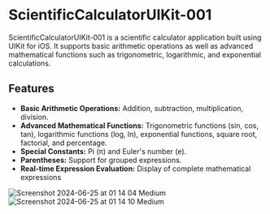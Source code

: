 # ScientificCalculatorUIKit-001

ScientificCalculatorUIKit-001 is a scientific calculator application built using UIKit for iOS. It supports basic arithmetic operations as well as advanced mathematical functions such as trigonometric, logarithmic, and exponential calculations.

## Features

- **Basic Arithmetic Operations:** Addition, subtraction, multiplication, division.
- **Advanced Mathematical Functions:** Trigonometric functions (sin, cos, tan), logarithmic functions (log, ln), exponential functions, square root, factorial, and percentage.
- **Special Constants:** Pi (π) and Euler's number (e).
- **Parentheses:** Support for grouped expressions.
- **Real-time Expression Evaluation:** Display of complete mathematical expressions

![Screenshot 2024-06-25 at 01 14 04 Medium](https://github.com/mitradeniz/ScientificCalculatorUIKit-001/assets/65504062/10cea51e-e3a7-4588-b3c9-5eb26c844e7d)
![Screenshot 2024-06-25 at 01 14 10 Medium](https://github.com/mitradeniz/ScientificCalculatorUIKit-001/assets/65504062/41822ebc-f51e-42f4-9241-84021b490981)
